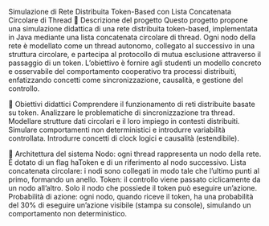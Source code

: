 Simulazione di Rete Distribuita Token-Based con Lista Concatenata Circolare di Thread
📘 Descrizione del progetto
Questo progetto propone una simulazione didattica di una rete distribuita token-based, implementata in Java mediante una lista concatenata circolare di thread. Ogni nodo della rete è modellato come un thread autonomo, collegato al successivo in una struttura circolare, e partecipa al protocollo di mutua esclusione attraverso il passaggio di un token.
L’obiettivo è fornire agli studenti un modello concreto e osservabile del comportamento cooperativo tra processi distribuiti, enfatizzando concetti come sincronizzazione, causalità, e gestione del controllo.

🎯 Obiettivi didattici
Comprendere il funzionamento di reti distribuite basate su token.
Analizzare le problematiche di sincronizzazione tra thread.
Modellare strutture dati circolari e il loro impiego in contesti distribuiti.
Simulare comportamenti non deterministici e introdurre variabilità controllata.
Introdurre concetti di clock logici e causalità (estendibile).

🧠 Architettura del sistema
Nodo: ogni thread rappresenta un nodo della rete. È dotato di un flag haToken e di un riferimento al nodo successivo.
Lista concatenata circolare: i nodi sono collegati in modo tale che l’ultimo punti al primo, formando un anello.
Token: il controllo viene passato ciclicamente da un nodo all’altro. Solo il nodo che possiede il token può eseguire un’azione.
Probabilità di azione: ogni nodo, quando riceve il token, ha una probabilità del 30% di eseguire un’azione visibile (stampa su console), simulando un comportamento non deterministico.
